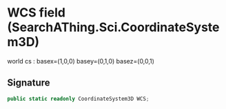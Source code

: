 # WCS field (SearchAThing.Sci.CoordinateSystem3D)
world cs : basex=(1,0,0) basey=(0,1,0) basez=(0,0,1)

## Signature
```csharp
public static readonly CoordinateSystem3D WCS;
```
